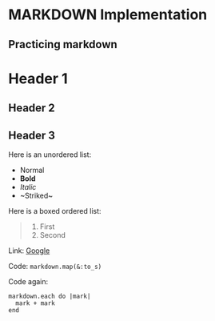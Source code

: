 MARKDOWN Implementation
=======================

Practicing markdown
-------------------

# Header 1
## Header 2
## Header 3

Here is an unordered list:
- Normal
- **Bold**
- *Italic*
- ~Striked~

Here is a boxed ordered list:
> 1. First
> 2. Second

Link: [Google](http://www.google.com)

Code: `markdown.map(&:to_s)`

Code again:
```
markdown.each do |mark|
  mark + mark
end
```